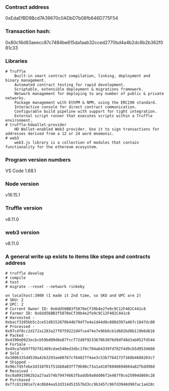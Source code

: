 ### Contract address

0xEdaEfBD9Bcd7A39670c0ADbD7b08fb646D775F54

### Transaction hash:

0x80c16d83aeecc87c7484be615da1aab32cced2770bd4a4b2dc8b2b362f081c33

### Libraries

    # Truffle
        Built-in smart contract compilation, linking, deployment and binary management.
        Automated contract testing for rapid development.
        Scriptable, extensible deployment & migrations framework.
        Network management for deploying to any number of public & private networks.
        Package management with EthPM & NPM, using the ERC190 standard.
        Interactive console for direct contract communication.
        Configurable build pipeline with support for tight integration.
        External script runner that executes scripts within a Truffle environment.
    # truffle-hdwallet-provider
        HD Wallet-enabled Web3 provider. Use it to sign transactions for addresses derived from a 12 or 24 word mnemonic.
    # web3
        web3.js library is a collection of modules that contain functionality for the ethereum ecosystem.

### Program version numbers

VS Code 1.68.1

### Node version

v16.15.1

### Truffle version

v8.11.0

### web3 version

v8.11.0

### A general write up exists to items like steps and contracts address

    # truffle develop
    # compile
    # test
    # migrate --reset --network rinkeby

    on localhost:3000 (I made it 2nd time, so SKU and UPC are 2)
    # SKU: 2
    # UPC: 2
    # Current Owner ID: 0x6dd56BB3f5870eCf39b4e2fe9c9C12F402C441c8
    # Farmer ID: 0x6dd56BB3f5870eCf39b4e2fe9c9C12F402C441c8
    # Harvested - 0xbacf3105bb5c2ce51d8152870b44b79df7e4a1d44d8c880d397a46fc1847dc80
    # Processed - 0x97c4f8cc2d172a1283a27f0759222d4fce474e7e96b6cb1d682bd8b119b6d616
    # Packed - 0x4390e0923ecbcb59bd09d6e87fccf72d8f9233670b3076d9df48d3ab052fd544
    # ForSale - 0x49ca7eb97f92f81469cdae540ed3dbc1f0c704a64339fd782f4d9cb5d9534660
    # Sold - 0x3806335d4539a4263293ae80767cf64827f4ae3c53b7764272f160b4688203c7
    # Shipped - 0x96cf45febe3d310f01f51bb0a03ff79b98c73a1a41076048694604a82fbdd98d
    # Received - 0xc0a0915062b2a27aa574b79474663fbaddb9a0dd06f2e487f0ce25094d869c28
    # Purchased - 0xffc811901e7c4c0b84ea52d314d51557bd3cc9b345fc96fd3948d907ac1a428c
